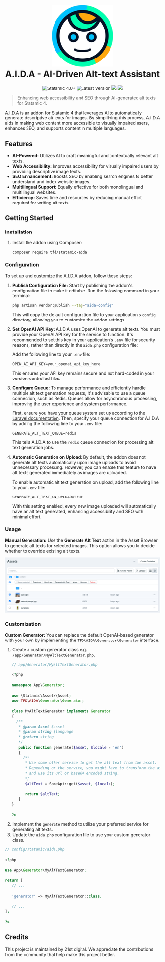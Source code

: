 <!-- statamic:hide -->
<h1 align="center">
  <img src="./docs/aida-logo-solo.svg" alt="AIDA Logo" width="200">
  <br>
  A.I.D.A - AI-Driven Alt-text Assistant
</h1>
<!-- /statamic:hide -->

<p align="center">
  <a href="https://statamic.com" style="text-decoration: none">
    <img src="https://img.shields.io/badge/Statamic-4.0%2B-FF269E?style=flat-square" alt="Statamic 4.0+" />
  </a>
  <a href="https://github.com/21stdigital/statamic-aida/releases" style="text-decoration: none">
    <img src="https://img.shields.io/github/v/release/21stdigital/statamic-aida?label=Release&style=flat-square" alt="Latest Version" />
  </a>
  <a href="https://github.com/21stdigital/statamic-aida/actions/workflows/tests.yml?query=branch%3Amain" style="text-decoration: none">
    <img src="https://img.shields.io/github/actions/workflow/status/21stdigital/statamic-aida/tests.yml?branch=main&style=flat-square&label=Tests" />
  </a>
  <a href="https://packagist.org/packages/tfd/statamic-aida" style="text-decoration: none">
    <img src="http://poser.pugx.org/tfd/statamic-aida/downloads?style=flat-square" />
  </a>
</p>

> Enhancing web accessibility and SEO through AI-generated alt texts for Statamic 4.

A.I.D.A is an addon for Statamic 4 that leverages AI to automatically generate descriptive alt texts for images. By simplifying this process, A.I.D.A aids in making web content more accessible to visually impaired users, enhances SEO, and supports content in multiple languages.

## Features

- **AI-Powered:** Utilizes AI to craft meaningful and contextually relevant alt texts.
- **Web Accessibility:** Improves accessibility for visually impaired users by providing descriptive image texts.
- **SEO Enhancement:** Boosts SEO by enabling search engines to better understand and index website images.
- **Multilingual Support:** Equally effective for both monolingual and multilingual websites.
- **Efficiency:** Saves time and resources by reducing manual effort required for writing alt texts.

## Getting Started

### Installation

1. Install the addon using Composer:

   ```bash
   composer require tfd/statamic-aida
   ```

### Configuration

To set up and customize the A.I.D.A addon, follow these steps:

1. **Publish Configuration File:** Start by publishing the addon's configuration file to make it editable. Run the following command in your terminal:

   ```bash
   php artisan vendor:publish --tag="aida-config"
   ```

   This will copy the default configuration file to your application's `config` directory, allowing you to customize the addon settings.

2. **Set OpenAI API Key:** A.I.D.A uses OpenAI to generate alt texts. You must provide your OpenAI API key for the service to function. It's recommended to set this key in your application's `.env` file for security reasons, rather than directly in the `aida.php` configuration file:

   Add the following line to your `.env` file:

   ```plaintext
   OPEN_AI_API_KEY=your_openai_api_key_here
   ```

   This ensures your API key remains secure and not hard-coded in your version-controlled files.

3. **Configure Queue:** To manage performance and efficiently handle multiple alt text generation requests, it's advisable to use a queue connection, such as Redis. Queues allow for asynchronous processing, improving the user experience and system performance.

   First, ensure you have your queue system set up according to the [Laravel documentation](https://laravel.com/docs/queues). Then, specify your queue connection for A.I.D.A by adding the following line to your `.env` file:

   ```plaintext
   GENERATE_ALT_TEXT_QUEUE=redis
   ```

   This tells A.I.D.A to use the `redis` queue connection for processing alt text generation jobs.

4. **Automatic Generation on Upload:** By default, the addon does not generate alt texts automatically upon image uploads to avoid unnecessary processing. However, you can enable this feature to have alt texts generated immediately as images are uploaded.

   To enable automatic alt text generation on upload, add the following line to your `.env` file:

   ```plaintext
   GENERATE_ALT_TEXT_ON_UPLOAD=true
   ```

   With this setting enabled, every new image uploaded will automatically have an alt text generated, enhancing accessibility and SEO with minimal effort.

### Usage

**Manual Generation:** Use the **Generate Alt Text** action in the Asset Browser to generate alt texts for selected images. This option allows you to decide whether to override existing alt texts.

![Screenshot of Generate Alt Text action](./docs/action.png)

### Customization

**Custom Generator:** You can replace the default OpenAI-based generator with your own by implementing the `TFD\AIDA\Generator\Generator` interface.

1. Create a custom generator class e.g. `/app/Generator/MyAltTextGenerator.php`.

```php
   // app/Generator/MyAltTextGenerator.php

   <?php

   namespace App\Generator;

   use \Statamic\Assets\Asset;
   use TFD\AIDA\Generator\Generator;

   class MyAltTextGenerator implements Generator
   {
     /**
      * @param Asset $asset
      * @param string $language
      * @return string
      */
      public function generate($asset, $locale = 'en')
      {
        /**
         * Use some other service to get the alt text from the asset.
         * Depending on the service, you might have to transform the asset object
         * and use its url or base64 encoded string.
         */
         $altText = SomeApi::get($asset, $locale);

         return $altText;
      }
   }

   ?>
```

2.  Implement the `generate` method to utilize your preferred service for generating alt texts.
3.  Update the `aida.php` configuration file to use your custom generator class.

```php
// config/statamic/aida.php

<?php

use App\Generator\MyAltTextGenerator;

return [
   // ...

   'generator' => MyAltTextGenerator::class,

   // ...
];

?>
```

## Credits

This project is maintained by 21st digital. We appreciate the contributions from the community that help make this project better.
